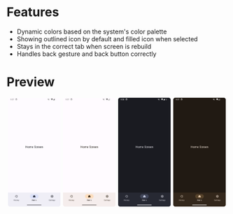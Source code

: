 # Features
- Dynamic colors based on the system's color palette
- Showing outlined icon by default and filled icon when selected
- Stays in the correct tab when screen is rebuild
- Handles back gesture and back button correctly

# Preview
<div style="display: flex; justify-content: space-around;">
  <img src="screenshots/Screenshot_blue.png" alt="blue theme, lightmode" width="24%">
  <img src="screenshots/Screenshot_brown.png" alt="brown theme, lightmode" width="24%">
  <img src="screenshots/Screenshot_blue_dark.png" alt="blue theme, darkmode" width="24%">
  <img src="screenshots/Screenshot_brown_dark.png" alt="brown theme, darkmode" width="24%">
</div>
